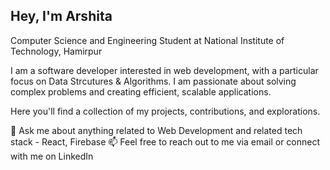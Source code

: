## Hey, I'm Arshita
Computer Science and Engineering Student at National Institute of Technology, Hamirpur

I am a  software developer interested in web development, with a particular focus on Data Strcutures & Algorithms. I am passionate about solving complex problems and creating efficient, scalable applications.

Here you'll find a collection of my projects, contributions, and explorations.

💬 Ask me about anything related to Web Development and related tech stack - React, Firebase
📫 Feel free to reach out to me via email or connect with me on LinkedIn
